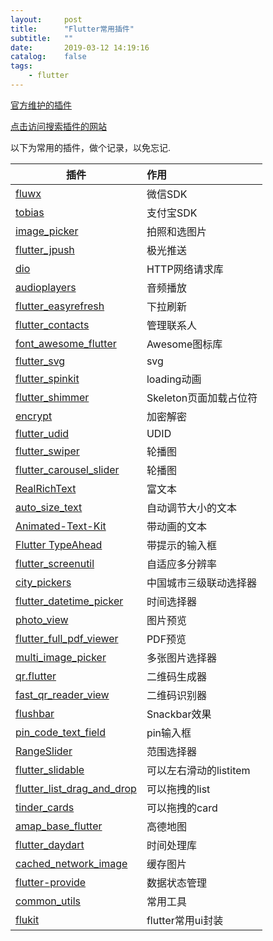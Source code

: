 ```yaml
---
layout:     post
title:      "Flutter常用插件"
subtitle:   ""
date:       2019-03-12 14:19:16
catalog:    false
tags:
    - flutter
---
```



[官方维护的插件](https://github.com/flutter/plugins)

[点击访问搜索插件的网站](https://pub.dartlang.org/flutter)

以下为常用的插件，做个记录，以免忘记.


|插件|作用|
| ------------- |:--------------|
|[fluwx](https://pub.flutter-io.cn/packages/fluwx)|微信SDK|
|[tobias](https://pub.flutter-io.cn/packages/tobias)|支付宝SDK|
|[image_picker](https://pub.flutter-io.cn/packages/image_picker)|拍照和选图片|
|[flutter_jpush](https://github.com/best-flutter/flutter_jpush)|极光推送|
|[dio](https://github.com/flutterchina/dio)|HTTP网络请求库|
|[audioplayers](https://github.com/luanpotter/audioplayers)|音频播放|
|[flutter_easyrefresh](https://github.com/xuelongqy/flutter_easyrefresh)|下拉刷新|
|[flutter_contacts](https://github.com/fluttercommunity/flutter_contacts)|管理联系人|
|[font_awesome_flutter](https://github.com/brianegan/font_awesome_flutter)|Awesome图标库|
|[flutter_svg](https://github.com/dnfield/flutter_svg)|svg|
|[flutter_spinkit](https://github.com/jogboms/flutter_spinkit)|loading动画|
|[flutter_shimmer](https://github.com/hnvn/flutter_shimmer)|Skeleton页面加载占位符|
|[encrypt](https://github.com/leocavalcante/encrypt)|加密解密|
|[flutter_udid](https://github.com/GigaDroid/flutter_udid)|UDID|
|[flutter_swiper](https://github.com/best-flutter/flutter_swiper)|轮播图|
|[flutter_carousel_slider](https://github.com/serenader2014/flutter_carousel_slider)|轮播图|
|[RealRichText](https://github.com/bytedance/RealRichText)|富文本|
|[auto_size_text](https://github.com/leisim/auto_size_text)|自动调节大小的文本|
|[Animated-Text-Kit](https://github.com/aagarwal1012/Animated-Text-Kit)|带动画的文本|
|[Flutter TypeAhead](https://github.com/AbdulRahmanAlHamali/flutter_typeahead)|带提示的输入框|
|[flutter_screenutil](https://github.com/OpenFlutter/flutter_screenutil)|自适应多分辨率|
|[city_pickers](https://github.com/hanxu317317/city_pickers)|中国城市三级联动选择器|
|[flutter_datetime_picker](https://github.com/Realank/flutter_datetime_picker)|时间选择器|
|[photo_view](https://github.com/renancaraujo/photo_view)|图片预览|
|[flutter_full_pdf_viewer](https://github.com/albo1337/flutter_full_pdf_viewer)|PDF预览|
|[multi_image_picker](https://github.com/Sh1d0w/multi_image_picker)|多张图片选择器|
|[qr.flutter](https://github.com/lukef/qr.flutter)|二维码生成器|
|[fast_qr_reader_view](https://github.com/facundomedica/fast_qr_reader_view)|二维码识别器|
|[flushbar](https://github.com/AndreHaueisen/flushbar)|Snackbar效果|
|[pin_code_text_field](https://github.com/LiewJunTung/pin_code_text_field)|pin输入框|
|[RangeSlider](https://github.com/boeledi/RangeSlider)|范围选择器|
|[flutter_slidable](https://github.com/letsar/flutter_slidable)|可以左右滑动的listitem|
|[flutter_list_drag_and_drop](https://github.com/Norbert515/flutter_list_drag_and_drop)|可以拖拽的list|
|[tinder_cards](https://github.com/Ivaskuu/tinder_cards)|可以拖拽的card|
|[amap_base_flutter](https://github.com/OpenFlutter/amap_base_flutter)|高德地图|
|[flutter_daydart](https://github.com/icepy/flutter_daydart)|时间处理库|
|[cached_network_image](https://pub.dartlang.org/packages/cached_network_image)|缓存图片|
|[flutter-provide](https://github.com/google/flutter-provide)|数据状态管理|
|[common_utils](https://github.com/Sky24n/common_utils)|常用工具|
|[flukit](https://github.com/flutterchina/flukit)|flutter常用ui封装|
